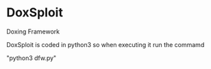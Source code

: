 # DoxSploit
Doxing Framework

DoxSploit is coded in python3 so when executing it run the commamd 

"python3 dfw.py"
